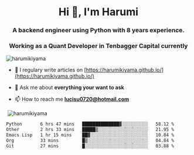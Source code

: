 <h1 align="center">Hi 👋, I'm Harumi</h1>
<h3 align="center">A backend engineer using <b>Python</b> with 8 years experience.</h3>
<h3 align="center">Working as a Quant Developer in <b>Tenbagger Capital</b> currently</h3>

<p align="left"> <img src="https://komarev.com/ghpvc/?username=harumikiyama" alt="harumikiyama" /> </p>


- 📝 I regulary write articles on [https://harumikiyama.github.io/](https://harumikiyama.github.io/)

- 💬 Ask me about **everything your want to ask**

- 📫 How to reach me **lucisu0720@hotmail.com**

<p>&nbsp;<img align="center" src="https://github-readme-stats.vercel.app/api?username=harumikiyama&show_icons=true" alt="harumikiyama" /></p>


<!--START_SECTION:waka-->

```txt
Python       6 hrs 47 mins   ██████████████▓░░░░░░░░░░   58.12 %
Other        2 hrs 33 mins   █████▒░░░░░░░░░░░░░░░░░░░   21.95 %
Emacs Lisp   1 hr 15 mins    ██▓░░░░░░░░░░░░░░░░░░░░░░   10.84 %
Org          33 mins         █▒░░░░░░░░░░░░░░░░░░░░░░░   04.84 %
Git          27 mins         █░░░░░░░░░░░░░░░░░░░░░░░░   03.88 %
```

<!--END_SECTION:waka-->
